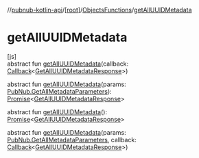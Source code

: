 //[pubnub-kotlin-api](../../../index.md)/[[root]](../index.md)/[ObjectsFunctions](index.md)/[getAllUUIDMetadata](get-all-u-u-i-d-metadata.md)

# getAllUUIDMetadata

[js]\
abstract fun [getAllUUIDMetadata](get-all-u-u-i-d-metadata.md)(callback: [Callback](../-callback/index.md)&lt;[GetAllUUIDMetadataResponse](../-get-all-u-u-i-d-metadata-response/index.md)&gt;)

abstract fun [getAllUUIDMetadata](get-all-u-u-i-d-metadata.md)(params: [PubNub.GetAllMetadataParameters](../-pub-nub/-get-all-metadata-parameters/index.md)): [Promise](https://kotlinlang.org/api/core/kotlin-stdlib/kotlin.js/-promise/index.html)&lt;[GetAllUUIDMetadataResponse](../-get-all-u-u-i-d-metadata-response/index.md)&gt;

abstract fun [getAllUUIDMetadata](get-all-u-u-i-d-metadata.md)(): [Promise](https://kotlinlang.org/api/core/kotlin-stdlib/kotlin.js/-promise/index.html)&lt;[GetAllUUIDMetadataResponse](../-get-all-u-u-i-d-metadata-response/index.md)&gt;

abstract fun [getAllUUIDMetadata](get-all-u-u-i-d-metadata.md)(params: [PubNub.GetAllMetadataParameters](../-pub-nub/-get-all-metadata-parameters/index.md), callback: [Callback](../-callback/index.md)&lt;[GetAllUUIDMetadataResponse](../-get-all-u-u-i-d-metadata-response/index.md)&gt;)
